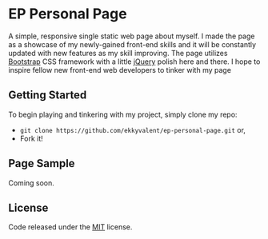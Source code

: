 # EP Personal Page
A simple, responsive single static web page about myself. I made the page as a showcase of my newly-gained front-end skills and it will be constantly updated with new features as my skill improving. The page utilizes [Bootstrap](http://getbootstrap.com/) CSS framework with a little [jQuery](https://jquery.com/) polish here and there. I hope to inspire fellow new front-end web developers to tinker with my page

## Getting Started
To begin playing and tinkering with my project, simply clone my repo:
* `git clone https://github.com/ekkyvalent/ep-personal-page.git` or,
* Fork it!

## Page Sample
Coming soon.


## License
Code released under the [MIT](https://github.com/ekkyvalent/ep-personal-page/blob/master/LICENSE) license.
